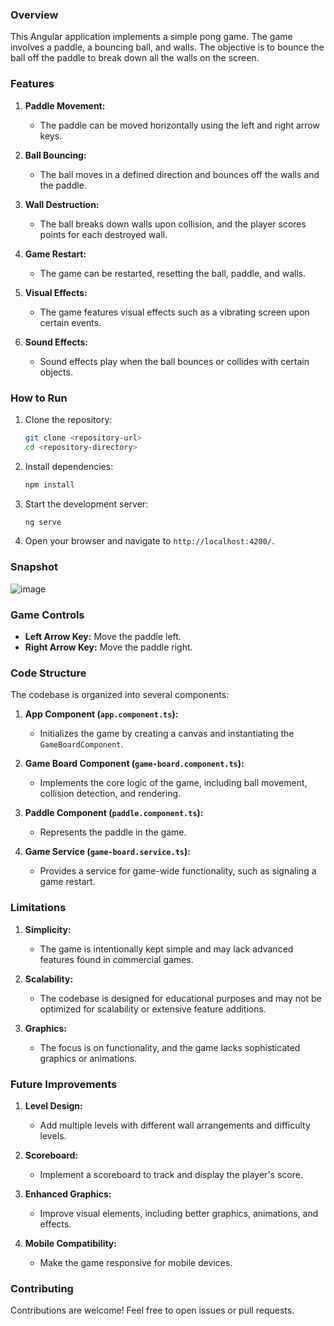 ### Overview
This Angular application implements a simple pong game. The game involves a paddle, a bouncing ball, and walls. The objective is to bounce the ball off the paddle to break down all the walls on the screen.

### Features

1. **Paddle Movement:**
   - The paddle can be moved horizontally using the left and right arrow keys.

2. **Ball Bouncing:**
   - The ball moves in a defined direction and bounces off the walls and the paddle.

3. **Wall Destruction:**
   - The ball breaks down walls upon collision, and the player scores points for each destroyed wall.

4. **Game Restart:**
   - The game can be restarted, resetting the ball, paddle, and walls.

5. **Visual Effects:**
   - The game features visual effects such as a vibrating screen upon certain events.

6. **Sound Effects:**
   - Sound effects play when the ball bounces or collides with certain objects.

### How to Run

1. Clone the repository:
   ```bash
   git clone <repository-url>
   cd <repository-directory>
   ```

2. Install dependencies:
   ```bash
   npm install
   ```

3. Start the development server:
   ```bash
   ng serve
   ```

4. Open your browser and navigate to `http://localhost:4200/`.

### Snapshot

![image](https://github.com/diegomottadev/pong-app/assets/64202326/7f91c704-a837-411e-9121-e7ed9fb32e39)


### Game Controls

- **Left Arrow Key:** Move the paddle left.
- **Right Arrow Key:** Move the paddle right.

### Code Structure

The codebase is organized into several components:

1. **App Component (`app.component.ts`):**
   - Initializes the game by creating a canvas and instantiating the `GameBoardComponent`.

2. **Game Board Component (`game-board.component.ts`):**
   - Implements the core logic of the game, including ball movement, collision detection, and rendering.

3. **Paddle Component (`paddle.component.ts`):**
   - Represents the paddle in the game.

4. **Game Service (`game-board.service.ts`):**
   - Provides a service for game-wide functionality, such as signaling a game restart.

### Limitations

1. **Simplicity:**
   - The game is intentionally kept simple and may lack advanced features found in commercial games.

2. **Scalability:**
   - The codebase is designed for educational purposes and may not be optimized for scalability or extensive feature additions.

3. **Graphics:**
   - The focus is on functionality, and the game lacks sophisticated graphics or animations.

### Future Improvements

1. **Level Design:**
   - Add multiple levels with different wall arrangements and difficulty levels.

2. **Scoreboard:**
   - Implement a scoreboard to track and display the player's score.

3. **Enhanced Graphics:**
   - Improve visual elements, including better graphics, animations, and effects.

4. **Mobile Compatibility:**
   - Make the game responsive for mobile devices.

### Contributing

Contributions are welcome! Feel free to open issues or pull requests.
